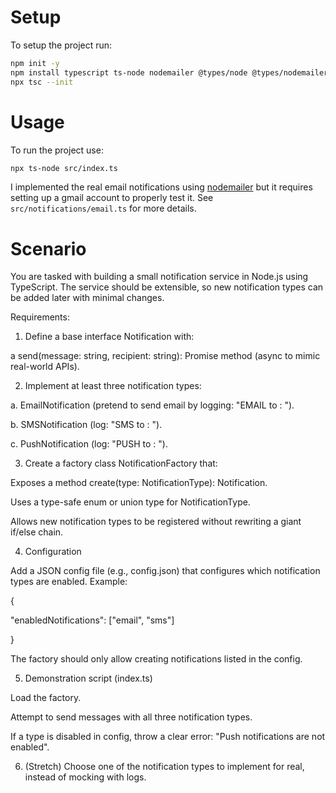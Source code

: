 # Setup

To setup the project run:

```bash
npm init -y
npm install typescript ts-node nodemailer @types/node @types/nodemailer
npx tsc --init
```

# Usage

To run the project use:

```bash
npx ts-node src/index.ts
```

I implemented the real email notifications using [nodemailer](https://nodemailer.com/) but it requires setting up a gmail account to properly test it. See `src/notifications/email.ts` for more details.

# Scenario

You are tasked with building a small notification service in Node.js using TypeScript. The service should be extensible, so new notification types can be added later with minimal changes.

Requirements:

1. Define a base interface Notification with:

a send(message: string, recipient: string): Promise<void> method (async to mimic real-world APIs).

2. Implement at least three notification types:

a. EmailNotification (pretend to send email by logging: "EMAIL to <recipient>: <message>").

b. SMSNotification (log: "SMS to <recipient>: <message>").

c. PushNotification (log: "PUSH to <recipient>: <message>").

3. Create a factory class NotificationFactory that:

Exposes a method create(type: NotificationType): Notification.

Uses a type-safe enum or union type for NotificationType.

Allows new notification types to be registered without rewriting a giant if/else chain.

4. Configuration

Add a JSON config file (e.g., config.json) that configures which notification types are enabled. Example:

{

  "enabledNotifications": ["email", "sms"]

}

The factory should only allow creating notifications listed in the config.

5. Demonstration script (index.ts)

Load the factory.

Attempt to send messages with all three notification types.

If a type is disabled in config, throw a clear error: "Push notifications are not enabled".

6. (Stretch) Choose one of the notification types to implement for real, instead of mocking with logs.




